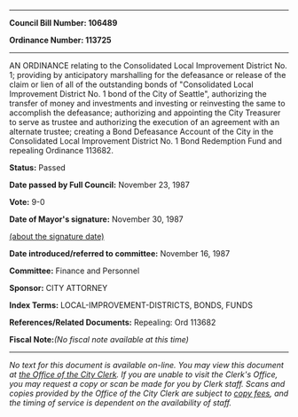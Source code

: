 

********

**Council Bill Number: 106489**
   
**Ordinance Number: 113725**
********

 AN ORDINANCE relating to the Consolidated Local Improvement District No. 1; providing by anticipatory marshalling for the defeasance or release of the claim or lien of all of the outstanding bonds of "Consolidated Local Improvement District No. 1 bond of the City of Seattle", authorizing the transfer of money and investments and investing or reinvesting the same to accomplish the defeasance; authorizing and appointing the City Treasurer to serve as trustee and authorizing the execution of an agreement with an alternate trustee; creating a Bond Defeasance Account of the City in the Consolidated Local Improvement District No. 1 Bond Redemption Fund and repealing Ordinance 113682.

**Status:** Passed
   
**Date passed by Full Council:** November 23, 1987
   
**Vote:** 9-0
   
**Date of Mayor's signature:** November 30, 1987
   
[(about the signature date)](/~public/approvaldate.htm)
   
   
   
**Date introduced/referred to committee:** November 16, 1987
   
**Committee:** Finance and Personnel
   
**Sponsor:** CITY ATTORNEY
   
   
**Index Terms:** LOCAL-IMPROVEMENT-DISTRICTS, BONDS, FUNDS

**References/Related Documents:** Repealing: Ord 113682

**Fiscal Note:**_(No fiscal note available at this time)_
********

_No text for this document is available on-line. You may view this document at [the Office of the City Clerk](http://www.seattle.gov/leg/clerk/contactUs.htm). If you are unable to visit the Clerk's Office, you may request a copy or scan be made for you by Clerk staff. Scans and copies provided by the Office of the City Clerk are subject to [copy fees](http://clerk.seattle.gov/~public/clerkfees.htm), and the timing of service is dependent on the availability of staff._

